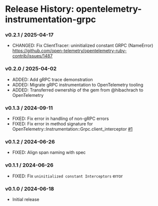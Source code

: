 # Release History: opentelemetry-instrumentation-grpc

### v0.2.1 / 2025-04-17

* CHANGED: Fix ClientTracer: uninitialized constant GRPC (NameError) https://github.com/open-telemetry/opentelemetry-ruby-contrib/issues/1487

### v0.2.0 / 2025-04-02

* ADDED: Add gRPC trace demonstration
* ADDED: Migrate gRPC instrumentation to OpenTelemetry tooling
* ADDED: Transferred ownership of the gem from @hibachrach to OpenTelemetry

### v0.1.3 / 2024-09-11

* FIXED: Fix error in handling of non-gRPC errors
* FIXED: Fix error in method signature for OpenTelemetry::Instrumentation::Grpc.client_interceptor [#1](https://github.com/hibachrach/opentelemetry-instrumentation-grpc/pull/1)

### v0.1.2 / 2024-06-26

* FIXED: Align span naming with spec

### v0.1.1 / 2024-06-26

* FIXED: Fix `uninitialized constant Interceptors` error

### v0.1.0 / 2024-06-18

* Initial release
